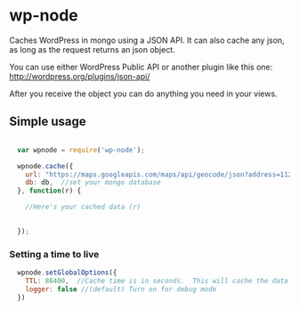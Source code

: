 # wp-node

Caches WordPress in mongo using a JSON API.  It can also cache any json, as long as the request returns an json object.

You can use either WordPress Public API or another plugin like this one: http://wordpress.org/plugins/json-api/

After you receive the object you can do anything you need in your views.

## Simple usage

```javascript

  var wpnode = require('wp-node');

  wpnode.cache({
    url: "https://maps.googleapis.com/maps/api/geocode/json?address=11205&sensor=false",
    db: db,  //set your mongo database
  }, function(r) {

    //Here's your cached data (r)
    

  });

```

### Setting a time to live

```javascript 
  wpnode.setGlobalOptions({
    TTL: 86400,  //Cache time is in seconds.  This will cache the data for a day
    logger: false //(default) Turn on for debug mode
  })
```